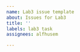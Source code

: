 ```yaml
---
name: Lab3 issue template
about: Issues for Lab3
title: ''
labels: lab3 task
assignees: alfhusem

---
```



